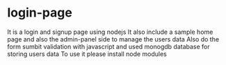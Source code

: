 # login-page
It is a login and signup page using nodejs
It also include a sample home page and also the admin-panel side to manage the users data
Also do the form sumbit validation with javascript and used monogdb database for storing users data
To use it please install node modules

